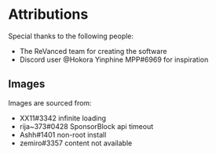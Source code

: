 # Attributions

Special thanks to the following people:

- The ReVanced team for creating the software
- Discord user @Hokora Yinphine MPP#6969 for inspiration 

## Images

Images are sourced from:

- XX11#3342 infinite loading 
- rija~373#0428 SponsorBlock api timeout
- Ashh#1401 non-root install
- zemiro#3357 content not available

